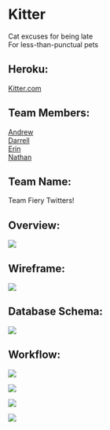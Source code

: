 Kitter
======

Cat excuses for being late<br>
For less-than-punctual pets

Heroku:
-------
<a href="http://kitter.herokuapp.com/">Kitter.com</a>


Team Members:
------------
<a href="https://github.com/AndrieuxReabeurts">Andrew</a><br>
<a href="https://github.com/darrrelll">Darrell</a><br>
<a href="https://github.com/ErinJoan">Erin</a><br>
<a href="https://github.com/NathanSass">Nathan</a>

Team Name:
---------
Team Fiery Twitters! 


Overview: 
--------
<a href="http://imgur.com/CI1xUpj"><img src="http://i.imgur.com/CI1xUpj.jpg?1"></a>


Wireframe: 
---------
<a href="http://imgur.com/QcWA5vX"><img src="http://i.imgur.com/QcWA5vX.jpg"></a>

Database Schema:
---------------
<a href="http://imgur.com/swf17Y9"><img src="http://i.imgur.com/swf17Y9.jpg?1"></a>

Workflow:
--------

<a href="http://imgur.com/aUD0Blg"><img src="http://i.imgur.com/aUD0Blg.jpg?1"></a>

<a href="http://imgur.com/iWapz9g"><img src="http://i.imgur.com/iWapz9g.jpg?1"></a>

<a href="http://imgur.com/AHVDvTZ"><img src="http://i.imgur.com/AHVDvTZ.jpg?1"></a>

<a href="http://imgur.com/0tpC4hz"><img src="http://i.imgur.com/0tpC4hz.jpg?1"></a>
